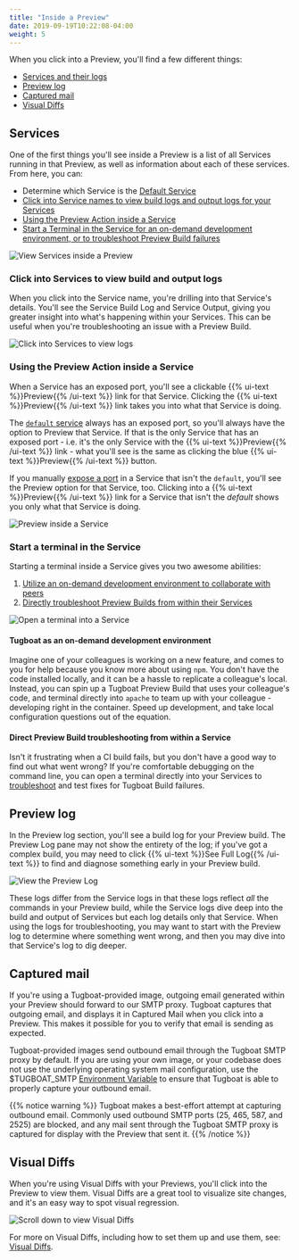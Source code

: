 ```yaml
---
title: "Inside a Preview"
date: 2019-09-19T10:22:08-04:00
weight: 5
---
```


When you click into a Preview, you'll find a few different things:

- [Services and their logs](#services)
- [Preview log](#preview-log)
- [Captured mail](#captured-mail)
- [Visual Diffs](#visual-diffs)

## Services

One of the first things you'll see inside a Preview is a list of all Services
running in that Preview, as well as information about each of these services.
From here, you can:

- Determine which Service is the
  [Default Service](/setting-up-services/how-to-set-up-services/define-a-default-service/)
- [Click into Service names to view build logs and output logs for your Services](#click-into-services-to-view-build-and-output-logs)
- [Using the Preview Action inside a Service](#using-the-preview-action-inside-a-service)
- [Start a Terminal in the Service for an on-demand development environment, or to troubleshoot Preview Build failures](#start-a-terminal-in-the-service)

![View Services inside a Preview](/_images/inside-a-preview-services.png)

### Click into Services to view build and output logs

When you click into the Service name, you're drilling into that Service's
details. You'll see the Service Build Log and Service Output, giving you greater
insight into what's happening within your Services. This can be useful when
you're troubleshooting an issue with a Preview Build.

![Click into Services to view logs](/_images/inside-a-preview-service-build-and-output-logs.png)

### Using the Preview Action inside a Service

When a Service has an exposed port, you'll see a clickable
{{% ui-text %}}Preview{{% /ui-text %}} link for that Service. Clicking the
{{% ui-text %}}Preview{{% /ui-text %}} link takes you into what that Service is
doing.

The
[`default` service](/setting-up-services/how-to-set-up-services/define-a-default-service/)
always has an exposed port, so you'll always have the option to Preview that
Service. If that is the only Service that has an exposed port - i.e. it's the
only Service with the {{% ui-text %}}Preview{{% /ui-text %}} link - what you'll
see is the same as clicking the blue {{% ui-text %}}Preview{{% /ui-text %}}
button.

If you manually
[expose a port](/setting-up-services/how-to-set-up-services/expose-a-service-http-port/)
in a Service that isn't the `default`, you'll see the Preview option for that
Service, too. Clicking into a {{% ui-text %}}Preview{{% /ui-text %}} link for a
Service that isn't the _default_ shows you only what that Service is doing.

![Preview inside a Service](/_images/inside-a-preview-preview-action.png)

### Start a terminal in the Service

Starting a terminal inside a Service gives you two awesome abilities:

1. [Utilize an on-demand development environment to collaborate with peers](#tugboat-as-an-on-demand-development-environment)
2. [Directly troubleshoot Preview Builds from within their Services](#direct-preview-build-troubleshooting-from-within-a-service)

![Open a terminal into a Service](/_images/inside-a-preview-open-terminal-into-service.png)

#### Tugboat as an on-demand development environment

Imagine one of your colleagues is working on a new feature, and comes to you for
help because you know more about using `npm`. You don't have the code installed
locally, and it can be a hassle to replicate a colleague's local. Instead, you
can spin up a Tugboat Preview Build that uses your colleague's code, and
terminal directly into `apache` to team up with your colleague - developing
right in the container. Speed up development, and take local configuration
questions out of the equation.

#### Direct Preview Build troubleshooting from within a Service

Isn't it frustrating when a CI build fails, but you don't have a good way to
find out what went wrong? If you're comfortable debugging on the command line,
you can open a terminal directly into your Services to
[troubleshoot](/troubleshooting/) and test fixes for Tugboat Build failures.

## Preview log

In the Preview log section, you'll see a build log for your Preview build. The
Preview Log pane may not show the entirety of the log; if you've got a complex
build, you may need to click {{% ui-text %}}See Full Log{{% /ui-text %}} to find
and diagnose something early in your Preview build.

![View the Preview Log](/_images/inside-a-preview-log.png)

These logs differ from the Service logs in that these logs reflect _all_ the
commands in your Preview build, while the Service logs dive deep into the build
and output of Services but each log details only that Service. When using the
logs for troubleshooting, you may want to start with the Preview log to
determine where something went wrong, and then you may dive into that Service's
log to dig deeper.

## Captured mail

If you're using a Tugboat-provided image, outgoing email generated within your
Preview should forward to our SMTP proxy. Tugboat captures that outgoing email,
and displays it in Captured Mail when you click into a Preview. This makes it
possible for you to verify that email is sending as expected.

Tugboat-provided images send outbound email through the Tugboat SMTP proxy by
default. If you are using your own image, or your codebase does not use the
underlying operating system mail configuration, use the \$TUGBOAT_SMTP
[Environment Variable](/setting-up-services/reference/environment-variables/#tugboat-environment-variables)
to ensure that Tugboat is able to properly capture your outbound email.

{{% notice warning %}} Tugboat makes a best-effort attempt at capturing outbound
email. Commonly used outbound SMTP ports (25, 465, 587, and 2525) are blocked,
and any mail sent through the Tugboat SMTP proxy is captured for display with
the Preview that sent it. {{% /notice %}}

## Visual Diffs

When you're using Visual Diffs with your Previews, you'll click into the Preview
to view them. Visual Diffs are a great tool to visualize site changes, and it's
an easy way to spot visual regression.

![Scroll down to view Visual Diffs](/_images/visual-diffs-scroll-to-view-visual-diffs.png)

For more on Visual Diffs, including how to set them up and use them, see:
[Visual Diffs](/visual-diffs/using-visual-diffs/).
